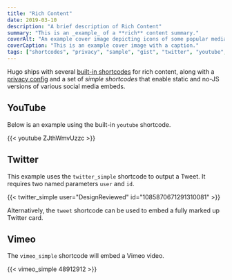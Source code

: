 ```yaml
---
title: "Rich Content"
date: 2019-03-10
description: "A brief description of Rich Content"
summary: "This is an _example_ of a **rich** content summary."
coverAlt: "An example cover image depicting icons of some popular media organisations."
coverCaption: "This is an example cover image with a caption."
tags: ["shortcodes", "privacy", "sample", "gist", "twitter", "youtube", "vimeo"]
---
```


Hugo ships with several [built-in shortcodes](https://gohugo.io/content-management/shortcodes/#use-hugos-built-in-shortcodes) for rich content, along with a [privacy config](https://gohugo.io/about/hugo-and-gdpr/) and a set of _simple shortcodes_ that enable static and no-JS versions of various social media embeds.

## YouTube

Below is an example using the built-in `youtube` shortcode.

{{< youtube ZJthWmvUzzc >}}

## Twitter

This example uses the `twitter_simple` shortcode to output a Tweet. It requires two named parameters `user` and `id`.

{{< twitter_simple user="DesignReviewed" id="1085870671291310081" >}}

Alternatively, the `tweet` shortcode can be used to embed a fully marked up Twitter card.

## Vimeo

The `vimeo_simple` shortcode will embed a Vimeo video.

{{< vimeo_simple 48912912 >}}
